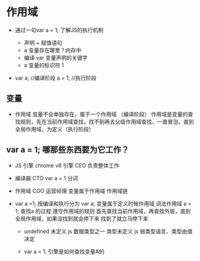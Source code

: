 # 作用域

- 通过一句var a = 1; 了解JS的执行机制
  - 声明 + 赋值语句
  - a 变量存在哪里？内存中
  - 编译 var 变量声明的关键字
  - a 变量的标识符 1 

- var a;  //编译阶段
  a = 1;  //执行阶段

## 变量
- 作用域
  变量不会单独存在，属于一个作用域 （编译阶段）
  作用域是变量的查找规则，先在当前作用域查找，找不到再去父级作用域查找，一直冒泡，直到全局作用域，为定义（执行阶段）

## var a = 1;  哪那些东西要为它工作？
- JS 引擎  chrome v8 引擎  CEO
  负责整体工作 
- 编译器 CTO 
  var  a  =  1   分词
- 作用域  COO 运营经理
  变量属于作用域 
  作用域链


- var a =1;
  按编译和执行分为 var a; 变量属于定义时候作用域 词法作用域
  a = 1;  查找a 的过程 遵守作用域的规则 首先查找当前作用域，再查找外层，直到全局作用域，如果没找到就会停下来 找到了就立马停下来

  - undefined
    未定义 js 数据类型之一  类型未定义
    js 弱类型语言、类型由值决定

  - var a = 1;
  引擎是如何查找变量A的